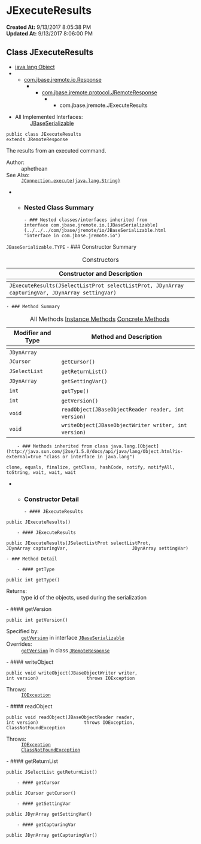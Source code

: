 # JExecuteResults

**Created At:** 9/13/2017 8:05:38 PM  
**Updated At:** 9/13/2017 8:06:00 PM  


## Class JExecuteResults

- [java.lang.Object](http://java.sun.com/j2se/1.5.0/docs/api/java/lang/Object.html?is-external=true "class or interface in java.lang")
- - [com.jbase.jremote.io.Response](../../../com/jbase/jremote/io/Response.html "class in com.jbase.jremote.io")
    - - [com.jbase.jremote.protocol.JRemoteResponse](../../../com/jbase/jremote/protocol/JRemoteResponse.html "class in com.jbase.jremote.protocol")
        - - com.jbase.jremote.JExecuteResults
- <dl><dt>All Implemented Interfaces:</dt><dd><a href="../../../com/jbase/jremote/io/JBaseSerializable.html" title="interface in com.jbase.jremote.io">JBaseSerializable</a></dd></dl>
```
public class JExecuteResults
extends JRemoteResponse
```

The results from an executed command.<dl><dt>Author:</dt><dd>aphethean</dd><dt>See Also:</dt><dd><a href="../../../com/jbase/jremote/JConnection.html#execute-java.lang.String-"><code>JConnection.execute(java.lang.String)</code></a></dd></dl>
- - ### Nested Class Summary

        - ### Nested classes/interfaces inherited from interface com.jbase.jremote.io.[JBaseSerializable](../../../com/jbase/jremote/io/JBaseSerializable.html "interface in com.jbase.jremote.io")
`JBaseSerializable.TYPE`
    - ### Constructor Summary


| Constructor and Description |
| --- |
<caption>Constructors </caption>| `JExecuteResults()`  |
| `JExecuteResults(JSelectListProt selectListProt, JDynArray capturingVar, JDynArray settingVar)`  |
    - ### Method Summary


| Modifier and Type | Method and Description |
| --- | --- |
<caption>All Methods <a href="javascript%3Ashow(2);">Instance Methods</a> <a href="javascript%3Ashow(8);">Concrete Methods</a>&nbsp;</caption>| `JDynArray` | `getCapturingVar()`  |
| `JCursor` | `getCursor()`  |
| `JSelectList` | `getReturnList()`  |
| `JDynArray` | `getSettingVar()`  |
| `int` | `getType()`  |
| `int` | `getVersion()`  |
| `void` | `readObject(JBaseObjectReader reader, int version)`  |
| `void` | `writeObject(JBaseObjectWriter writer, int version)`  |


        - ### Methods inherited from class java.lang.[Object](http://java.sun.com/j2se/1.5.0/docs/api/java/lang/Object.html?is-external=true "class or interface in java.lang")
`clone, equals, finalize, getClass, hashCode, notify, notifyAll, toString, wait, wait, wait`
- - ### Constructor Detail

        - #### JExecuteResults

```
public JExecuteResults()
```
        - #### JExecuteResults

```
public JExecuteResults(JSelectListProt selectListProt,                        JDynArray capturingVar,                        JDynArray settingVar)
```
    - ### Method Detail

        - #### getType

```
public int getType()
```
<dl><dt>Returns:</dt><dd>type id of the objects, used during the serialization</dd></dl>
        - #### getVersion

```
public int getVersion()
```
<dl><dt>Specified by:</dt><dd><code><a href="../../../com/jbase/jremote/io/JBaseSerializable.html#getVersion--">getVersion</a></code> in interface <code><a href="../../../com/jbase/jremote/io/JBaseSerializable.html" title="interface in com.jbase.jremote.io">JBaseSerializable</a></code></dd><dt>Overrides:</dt><dd><code><a href="../../../com/jbase/jremote/protocol/JRemoteResponse.html#getVersion--">getVersion</a></code> in class <code><a href="../../../com/jbase/jremote/protocol/JRemoteResponse.html" title="class in com.jbase.jremote.protocol">JRemoteResponse</a></code></dd></dl>
        - #### writeObject

```
public void writeObject(JBaseObjectWriter writer,                         int version)                  throws IOException
```
<dl><dt>Throws:</dt><dd><code><a href="http://java.sun.com/j2se/1.5.0/docs/api/java/io/IOException.html?is-external=true" title="class or interface in java.io">IOException</a></code></dd></dl>
        - #### readObject

```
public void readObject(JBaseObjectReader reader,                        int version)                 throws IOException,                        ClassNotFoundException
```
<dl><dt>Throws:</dt><dd><code><a href="http://java.sun.com/j2se/1.5.0/docs/api/java/io/IOException.html?is-external=true" title="class or interface in java.io">IOException</a></code></dd><dd><code><a href="http://java.sun.com/j2se/1.5.0/docs/api/java/lang/ClassNotFoundException.html?is-external=true" title="class or interface in java.lang">ClassNotFoundException</a></code></dd></dl>
        - #### getReturnList

```
public JSelectList getReturnList()
```
        - #### getCursor

```
public JCursor getCursor()
```
        - #### getSettingVar

```
public JDynArray getSettingVar()
```
        - #### getCapturingVar

```
public JDynArray getCapturingVar()
```

